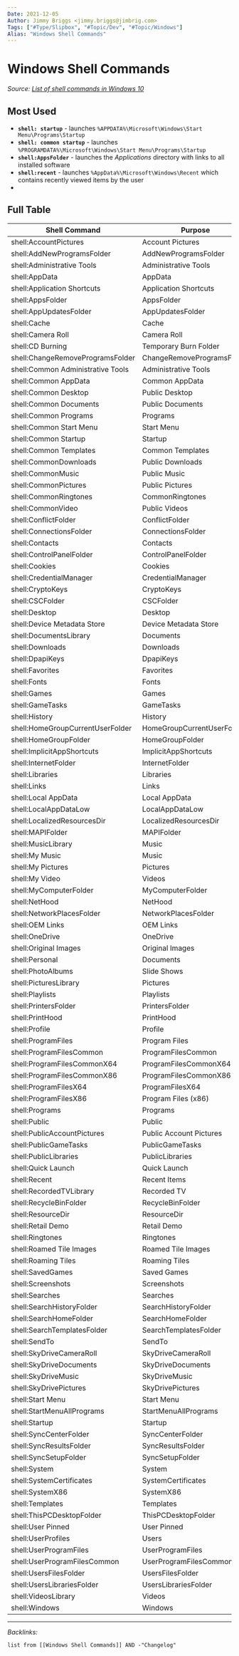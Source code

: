 ```yaml
---
Date: 2021-12-05
Author: Jimmy Briggs <jimmy.briggs@jimbrig.com>
Tags: ["#Type/Slipbox", "#Topic/Dev", "#Topic/Windows"]
Alias: "Windows Shell Commands"
---
```


# Windows Shell Commands

*Source: [List of shell commands in Windows 10](https://winaero.com/list-of-shell-commands-in-windows-10/)*

## Most Used

- **`shell: startup`** - launches `%APPDATA%\Microsoft\Windows\Start Menu\Programs\Startup`
- **`shell: common startup`** - launches `%PROGRAMDATA%\Microsoft\Windows\Start Menu\Programs\Startup`
- **`shell:AppsFolder`** - launches the *Applications* directory with links to all installed software
- **`shell:recent`** - launches `%AppData%\Microsoft\Windows\Recent` which contains recently viewed items by the user
- 

## Full Table

| Shell Command                     | Purpose                    |
| --------------------------------- | -------------------------- |
| shell:AccountPictures             | Account Pictures           |
| shell:AddNewProgramsFolder        | AddNewProgramsFolder       |
| shell:Administrative Tools        | Administrative Tools       |
| shell:AppData                     | AppData                    |
| shell:Application Shortcuts       | Application Shortcuts      |
| shell:AppsFolder                  | AppsFolder                 |
| shell:AppUpdatesFolder            | AppUpdatesFolder           |
| shell:Cache                       | Cache                      |
| shell:Camera Roll                 | Camera Roll                |
| shell:CD Burning                  | Temporary Burn Folder      |
| shell:ChangeRemoveProgramsFolder  | ChangeRemoveProgramsFolder |
| shell:Common Administrative Tools | Administrative Tools       |
| shell:Common AppData              | Common AppData             |
| shell:Common Desktop              | Public Desktop             |
| shell:Common Documents            | Public Documents           |
| shell:Common Programs             | Programs                   |
| shell:Common Start Menu           | Start Menu                 |
| shell:Common Startup              | Startup                    |
| shell:Common Templates            | Common Templates           |
| shell:CommonDownloads             | Public Downloads           |
| shell:CommonMusic                 | Public Music               |
| shell:CommonPictures              | Public Pictures            |
| shell:CommonRingtones             | CommonRingtones            |
| shell:CommonVideo                 | Public Videos              |
| shell:ConflictFolder              | ConflictFolder             |
| shell:ConnectionsFolder           | ConnectionsFolder          |
| shell:Contacts                    | Contacts                   |
| shell:ControlPanelFolder          | ControlPanelFolder         |
| shell:Cookies                     | Cookies                    |
| shell:CredentialManager           | CredentialManager          |
| shell:CryptoKeys                  | CryptoKeys                 |
| shell:CSCFolder                   | CSCFolder                  |
| shell:Desktop                     | Desktop                    |
| shell:Device Metadata Store       | Device Metadata Store      |
| shell:DocumentsLibrary            | Documents                  |
| shell:Downloads                   | Downloads                  |
| shell:DpapiKeys                   | DpapiKeys                  |
| shell:Favorites                   | Favorites                  |
| shell:Fonts                       | Fonts                      |
| shell:Games                       | Games                      |
| shell:GameTasks                   | GameTasks                  |
| shell:History                     | History                    |
| shell:HomeGroupCurrentUserFolder  | HomeGroupCurrentUserFolder |
| shell:HomeGroupFolder             | HomeGroupFolder            |
| shell:ImplicitAppShortcuts        | ImplicitAppShortcuts       |
| shell:InternetFolder              | InternetFolder             |
| shell:Libraries                   | Libraries                  |
| shell:Links                       | Links                      |
| shell:Local AppData               | Local AppData              |
| shell:LocalAppDataLow             | LocalAppDataLow            |
| shell:LocalizedResourcesDir       | LocalizedResourcesDir      |
| shell:MAPIFolder                  | MAPIFolder                 |
| shell:MusicLibrary                | Music                      |
| shell:My Music                    | Music                      |
| shell:My Pictures                 | Pictures                   |
| shell:My Video                    | Videos                     |
| shell:MyComputerFolder            | MyComputerFolder           |
| shell:NetHood                     | NetHood                    |
| shell:NetworkPlacesFolder         | NetworkPlacesFolder        |
| shell:OEM Links                   | OEM Links                  |
| shell:OneDrive                    | OneDrive                   |
| shell:Original Images             | Original Images            |
| shell:Personal                    | Documents                  |
| shell:PhotoAlbums                 | Slide Shows                |
| shell:PicturesLibrary             | Pictures                   |
| shell:Playlists                   | Playlists                  |
| shell:PrintersFolder              | PrintersFolder             |
| shell:PrintHood                   | PrintHood                  |
| shell:Profile                     | Profile                    |
| shell:ProgramFiles                | Program Files              |
| shell:ProgramFilesCommon          | ProgramFilesCommon         |
| shell:ProgramFilesCommonX64       | ProgramFilesCommonX64      |
| shell:ProgramFilesCommonX86       | ProgramFilesCommonX86      |
| shell:ProgramFilesX64             | ProgramFilesX64            |
| shell:ProgramFilesX86             | Program Files (x86)        |
| shell:Programs                    | Programs                   |
| shell:Public                      | Public                     |
| shell:PublicAccountPictures       | Public Account Pictures    |
| shell:PublicGameTasks             | PublicGameTasks            |
| shell:PublicLibraries             | PublicLibraries            |
| shell:Quick Launch                | Quick Launch               |
| shell:Recent                      | Recent Items               |
| shell:RecordedTVLibrary           | Recorded TV                |
| shell:RecycleBinFolder            | RecycleBinFolder           |
| shell:ResourceDir                 | ResourceDir                |
| shell:Retail Demo                 | Retail Demo                |
| shell:Ringtones                   | Ringtones                  |
| shell:Roamed Tile Images          | Roamed Tile Images         |
| shell:Roaming Tiles               | Roaming Tiles              |
| shell:SavedGames                  | Saved Games                |
| shell:Screenshots                 | Screenshots                |
| shell:Searches                    | Searches                   |
| shell:SearchHistoryFolder         | SearchHistoryFolder        |
| shell:SearchHomeFolder            | SearchHomeFolder           |
| shell:SearchTemplatesFolder       | SearchTemplatesFolder      |
| shell:SendTo                      | SendTo                     |
| shell:SkyDriveCameraRoll          | SkyDriveCameraRoll         |
| shell:SkyDriveDocuments           | SkyDriveDocuments          |
| shell:SkyDriveMusic               | SkyDriveMusic              |
| shell:SkyDrivePictures            | SkyDrivePictures           |
| shell:Start Menu                  | Start Menu                 |
| shell:StartMenuAllPrograms        | StartMenuAllPrograms       |
| shell:Startup                     | Startup                    |
| shell:SyncCenterFolder            | SyncCenterFolder           |
| shell:SyncResultsFolder           | SyncResultsFolder          |
| shell:SyncSetupFolder             | SyncSetupFolder            |
| shell:System                      | System                     |
| shell:SystemCertificates          | SystemCertificates         |
| shell:SystemX86                   | SystemX86                  |
| shell:Templates                   | Templates                  |
| shell:ThisPCDesktopFolder         | ThisPCDesktopFolder        |
| shell:User Pinned                 | User Pinned                |
| shell:UserProfiles                | Users                      |
| shell:UserProgramFiles            | UserProgramFiles           |
| shell:UserProgramFilesCommon      | UserProgramFilesCommon     |
| shell:UsersFilesFolder            | UsersFilesFolder           |
| shell:UsersLibrariesFolder        | UsersLibrariesFolder       |
| shell:VideosLibrary               | Videos                     |
| shell:Windows                     | Windows                    |

***


*Backlinks:*

```dataview
list from [[Windows Shell Commands]] AND -"Changelog"
```